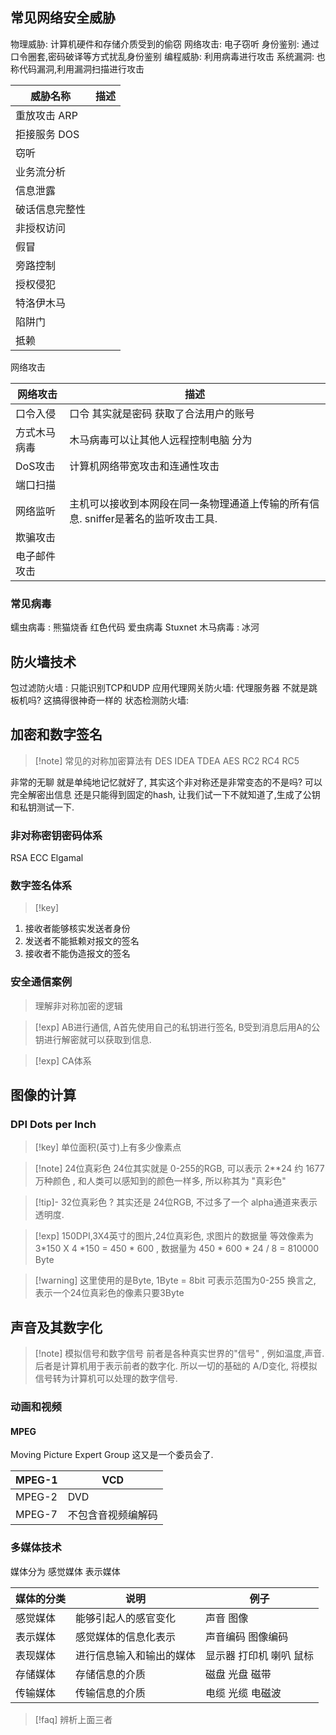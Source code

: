 
## 常见网络安全威胁

物理威胁: 计算机硬件和存储介质受到的偷窃
网络攻击: 电子窃听
身份鉴别: 通过口令圈套,密码破译等方式扰乱身份鉴别
编程威胁: 利用病毒进行攻击
系统漏洞: 也称代码漏洞,利用漏洞扫描进行攻击

| 威胁名称     | 描述  |
| -------- | --- |
| 重放攻击 ARP |     |
| 拒接服务 DOS |     |
| 窃听       |     |
| 业务流分析    |     |
| 信息泄露     |     |
| 破话信息完整性  |     |
| 非授权访问    |     |
| 假冒       |     |
| 旁路控制     |     |
| 授权侵犯     |     |
| 特洛伊木马    |     |
| 陷阱门      |     |
| 抵赖       |     |
网络攻击


| 网络攻击   | 描述                                             |
| ------ | ---------------------------------------------- |
| 口令入侵   | 口令 其实就是密码 获取了合法用户的账号                           |
| 方式木马病毒 | 木马病毒可以让其他人远程控制电脑 分为                            |
| DoS攻击  | 计算机网络带宽攻击和连通性攻击                                |
| 端口扫描   |                                                |
| 网络监听   | 主机可以接收到本网段在同一条物理通道上传输的所有信息. sniffer是著名的监听攻击工具. |
| 欺骗攻击   |                                                |
| 电子邮件攻击 |                                                |

### 常见病毒

蠕虫病毒 : 熊猫烧香 红色代码 爱虫病毒 Stuxnet
木马病毒 : 冰河  


## 防火墙技术 


包过滤防火墙 : 只能识别TCP和UDP 
应用代理网关防火墙: 代理服务器 不就是跳板机吗? 这搞得很神奇一样的
状态检测防火墙: 


## 加密和数字签名 

>[!note] 常见的对称加密算法有 DES IDEA TDEA AES RC2 RC4 RC5 

非常的无聊 就是单纯地记忆就好了, 其实这个非对称还是非常变态的不是吗? 可以完全解密出信息 还是只能得到固定的hash, 让我们试一下不就知道了,生成了公钥和私钥测试一下. 

### 非对称密钥密码体系 

RSA ECC Elgamal 


### 数字签名体系 

>[!key] 

1. 接收者能够核实发送者身份
2. 发送者不能抵赖对报文的签名
3. 接收者不能伪造报文的签名 

### 安全通信案例 

>理解非对称加密的逻辑 


>[!exp] AB进行通信, A首先使用自己的私钥进行签名, B受到消息后用A的公钥进行解密就可以获取到信息. 

>[!exp] CA体系

## 图像的计算 

### DPI Dots per Inch

>[!key] 单位面积(英寸)上有多少像素点 

>[!note] 24位真彩色 
>24位其实就是 0-255的RGB, 可以表示 2**24 约 1677万种颜色 , 和人类可以感知到的颜色一样多, 所以称其为 "真彩色"

>[!tip]- 32位真彩色 ? 
>其实还是 24位RGB, 不过多了一个 alpha通道来表示透明度. 

>[!exp] 150DPI,3X4英寸的图片,24位真彩色, 求图片的数据量 
>等效像素为 3*150 X 4 *150 = 450 * 600 , 数据量为 450 * 600 * 24 / 8 = 810000 Byte 

>[!warning] 这里使用的是Byte, 1Byte = 8bit 可表示范围为0-255 换言之, 表示一个24位真彩色的像素只要3Byte 



## 声音及其数字化 

>[!note] 模拟信号和数字信号
>前者是各种真实世界的"信号" , 例如温度,声音. 后者是计算机用于表示前者的数字化. 所以一切的基础的 A/D变化, 将模拟信号转为计算机可以处理的数字信号. 


### 动画和视频 

#### MPEG

Moving Picture Expert Group 这又是一个委员会了. 


| MPEG-1 | VCD       |
| ------ | --------- |
| MPEG-2 | DVD       |
| MPEG-7 | 不包含音视频编解码 |
### 多媒体技术 

媒体分为 感觉媒体 表示媒体

| 媒体的分类 | 说明           | 例子            |
| ----- | ------------ | ------------- |
| 感觉媒体  | 能够引起人的感官变化   | 声音 图像         |
| 表示媒体  | 感觉媒体的信息化表示   | 声音编码 图像编码     |
| 表现媒体  | 进行信息输入和输出的媒体 | 显示器 打印机 喇叭 鼠标 |
| 存储媒体  | 存储信息的介质      | 磁盘 光盘 磁带      |
| 传输媒体  | 传输信息的介质      | 电缆 光缆 电磁波     |


>[!faq] 辨析上面三者 
>

